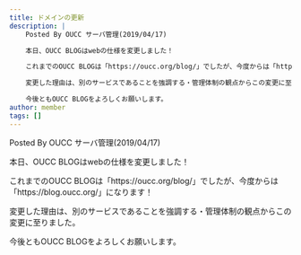 ```yaml
---
title: ドメインの更新
description: |
    Posted By OUCC サーバ管理(2019/04/17)

    本日、OUCC BLOGはwebの仕様を変更しました！

    これまでのOUCC BLOGは「https://oucc.org/blog/」でしたが、今度からは「https://blog.oucc.org/」になります！

    変更した理由は、別のサービスであることを強調する・管理体制の観点からこの変更に至りました。

    今後ともOUCC BLOGをよろしくお願いします。
author: member
tags: []
---
```

<!-- wp:paragraph -->
<p>Posted By OUCC サーバ管理(2019/04/17)</p>
<!-- /wp:paragraph -->

<!-- wp:paragraph -->
<p>本日、OUCC BLOGはwebの仕様を変更しました！</p>
<!-- /wp:paragraph -->

<!-- wp:paragraph -->
<p>これまでのOUCC BLOGは「https://oucc.org/blog/」でしたが、今度からは「https://blog.oucc.org/」になります！</p>
<!-- /wp:paragraph -->

<!-- wp:paragraph -->
<p>変更した理由は、別のサービスであることを強調する・管理体制の観点からこの変更に至りました。</p>
<!-- /wp:paragraph -->

<!-- wp:paragraph -->
<p>今後ともOUCC BLOGをよろしくお願いします。</p>
<!-- /wp:paragraph -->
